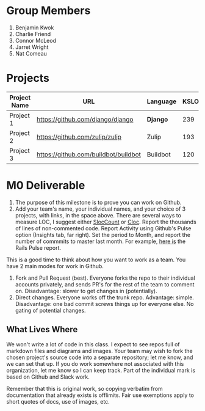 # <Team Name>

# Group Members
1. Benjamin Kwok
2. Charlie Friend
3. Connor McLeod
4. Jarret Wright
5. Nat Comeau

# Projects

| Project Name | URL | Language | KSLOC | Activity |
|------|--------|-------|--------|---------|
| Project 1 | https://github.com/django/django | **Django** | 239 | 112 |
| Project 2 | https://github.com/zulip/zulip | Zulip | 193 | 305 |
| Project 3 | https://github.com/buildbot/buildbot | Buildbot | 120 | 80 |

# M0 Deliverable
1. The purpose of this milestone is to prove you can work on Github.
2. Add your team's name, your individual names, and your choice of 3 projects, with links, in the space above. There are several ways to measure LOC, I suggest either [SlocCount](https://dwheeler.com/sloccount/) or [Cloc](https://github.com/AlDanial/cloc). Report the thousands of lines of non-commented code. Report Activity using Github's Pulse option (Insights tab, far right). Set the period to Month, and report the number of commmits to master last month. For example, [here is](https://github.com/rails/rails/pulse/monthly) the Rails Pulse report.

This is a good time to think about how you want to work as a team. You have 2 main modes for work in Github. 

1. Fork and Pull Request (best). Everyone forks the repo to their individual accounts privately, and sends PR's for the rest of the team to comment on. Disadvantage: slower to get changes in (potentially).
2. Direct changes. Everyone works off the trunk repo. Advantage: simple. Disadvantage: one bad commit screws things up for everyone else. No gating of potential changes.

## What Lives Where
We won't write a lot of code in this class. I expect to see repos full of markdown files and diagrams and images. Your team may wish to fork the chosen project's source code into a separate repository; let me know, and we can set that up. If you do work somewhere not associated with this organization, let me know so I can keep track. Part of the individual mark is based on Github and Slack work.

Remember that this is original work, so copying verbatim from documentation that already exists is offlimits. Fair use exemptions apply to short quotes of docs, use of images, etc.
